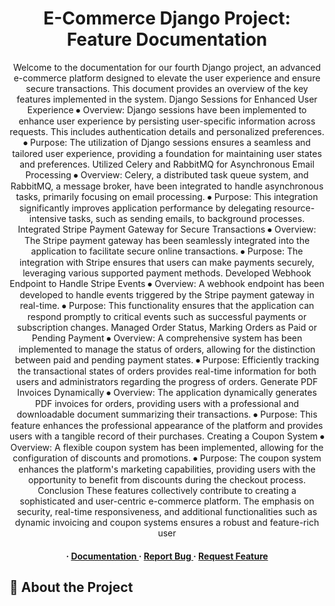 <div align='center'>

<h1>E-Commerce Django Project: Feature Documentation</h1>
<p>Welcome to the documentation for our fourth Django project, an advanced e-commerce platform designed to elevate the user experience and ensure secure transactions. This document provides an overview of the key features implemented in the system. Django Sessions for Enhanced User Experience ⦁ Overview: Django sessions have been implemented to enhance user experience by persisting user-specific information across requests. This includes authentication details and personalized preferences. ⦁ Purpose: The utilization of Django sessions ensures a seamless and tailored user experience, providing a foundation for maintaining user states and preferences. Utilized Celery and RabbitMQ for Asynchronous Email Processing ⦁ Overview: Celery, a distributed task queue system, and RabbitMQ, a message broker, have been integrated to handle asynchronous tasks, primarily focusing on email processing. ⦁ Purpose: This integration significantly improves application performance by delegating resource-intensive tasks, such as sending emails, to background processes. Integrated Stripe Payment Gateway for Secure Transactions ⦁ Overview: The Stripe payment gateway has been seamlessly integrated into the application to facilitate secure online transactions. ⦁ Purpose: The integration with Stripe ensures that users can make payments securely, leveraging various supported payment methods. Developed Webhook Endpoint to Handle Stripe Events ⦁ Overview: A webhook endpoint has been developed to handle events triggered by the Stripe payment gateway in real-time. ⦁ Purpose: This functionality ensures that the application can respond promptly to critical events such as successful payments or subscription changes. Managed Order Status, Marking Orders as Paid or Pending Payment ⦁ Overview: A comprehensive system has been implemented to manage the status of orders, allowing for the distinction between paid and pending payment states. ⦁ Purpose: Efficiently tracking the transactional states of orders provides real-time information for both users and administrators regarding the progress of orders. Generate PDF Invoices Dynamically ⦁ Overview: The application dynamically generates PDF invoices for orders, providing users with a professional and downloadable document summarizing their transactions. ⦁ Purpose: This feature enhances the professional appearance of the platform and provides users with a tangible record of their purchases. Creating a Coupon System ⦁ Overview: A flexible coupon system has been implemented, allowing for the configuration of discounts and promotions. ⦁ Purpose: The coupon system enhances the platform's marketing capabilities, providing users with the opportunity to benefit from discounts during the checkout process. Conclusion These features collectively contribute to creating a sophisticated and user-centric e-commerce platform. The emphasis on security, real-time responsiveness, and additional functionalities such as dynamic invoicing and coupon systems ensures a robust and feature-rich user</p>

<h4> <span> · </span> <a href="https://github.com/Sameh Mahmoud/my-shop/blob/master/README.md"> Documentation </a> <span> · </span> <a href="https://github.com/Sameh Mahmoud/my-shop/issues"> Report Bug </a> <span> · </span> <a href="https://github.com/Sameh Mahmoud/my-shop/issues"> Request Feature </a> </h4>


</div>

## :star2: About the Project
